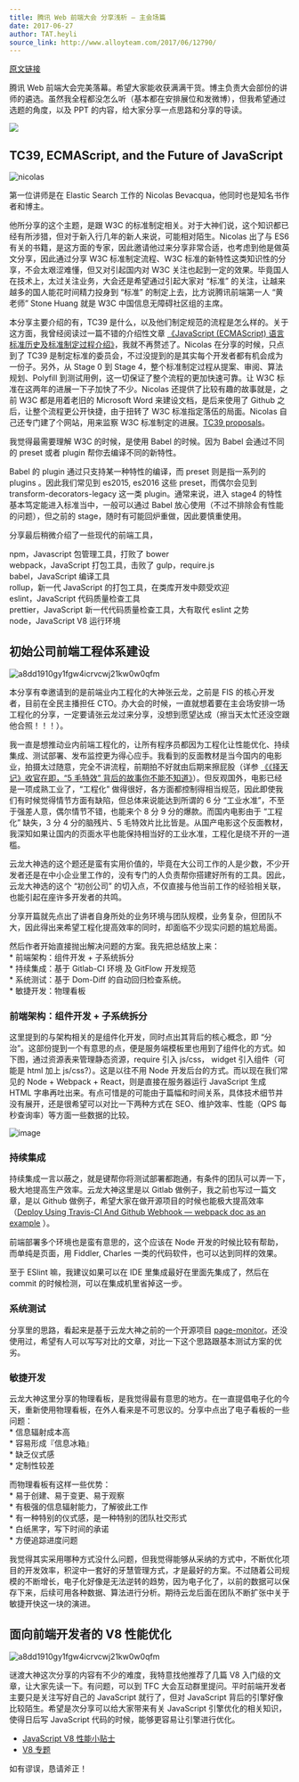 ```yaml
---
title: 腾讯 Web 前端大会 分享浅析 — 主会场篇
date: 2017-06-27
author: TAT.heyli
source_link: http://www.alloyteam.com/2017/06/12790/
---
```


<!-- {% raw %} - for jekyll -->

[原文链接](https://github.com/lcxfs1991/blog/issues/21)

腾讯 Web 前端大会完美落幕。希望大家能收获满满干货。博主负责大会部份的讲师的遴选。虽然我全程都没怎么听（基本都在安排展位和发微博），但我希望通过选题的角度，以及 PPT 的内容，给大家分享一点思路和分享的导读。

![](http://www.alloyteam.com/wp-content/uploads/2017/06/a8dd1910gy1fgw4icrvcwj21kw0w0qfm.jpg)

## TC39, ECMAScript, and the Future of JavaScript

![nicolas](https://user-images.githubusercontent.com/3348398/27551133-c768ba8e-5ad4-11e7-8a1c-07cc7754ae92.jpg)

第一位讲师是在 Elastic Search 工作的 Nicolas Bevacqua，他同时也是知名书作者和博主。

他所分享的这个主题，是跟 W3C 的标准制定相关。对于大神们说，这个知识都已经有所涉猎，但对于新入行几年的新人来说，可能相对陌生。Nicolas 出了与 ES6 有关的书籍，是这方面的专家，因此邀请他过来分享非常合适，也考虑到他是做英文分享，因此通过分享 W3C 标准制定流程、W3C 标准的新特性这类知识性的分享，不会太艰涩难懂，但又对引起国内对 W3C 关注也起到一定的效果。毕竟国人在技术上，太过关注业务，大会还是希望通过引起大家对 “标准” 的关注，让越来越多的国人能花时间精力投身到 “标准” 的制定上去，比方说腾讯前端第一人 “黄老师” Stone Huang 就是 W3C 中国信息无障碍社区组的主席。

本分享主要介绍的有，TC39 是什么，以及他们制定规范的流程是怎么样的。关于这方面，我曾经阅读过一篇不错的介绍性文章 [《JavaScript (ECMAScript) 语言标准历史及标准制定过程介绍》](https://itbilu.com/javascript/js/V1APADgrG.html)，我就不再赘述了。Nicolas 在分享的时候，只点到了 TC39 是制定标准的委员会，不过没提到的是其实每个开发者都有机会成为一份子。另外，从 Stage 0 到 Stage 4，整个标准制定过程从提案、审阅、算法规划、Polyfill 到测试用例，这一切保证了整个流程的更加快速可靠。让 W3C 标准在这两年的进展一下子加快了不少。Nicolas 还提供了比较有趣的故事就是，之前 W3C 都是用着老旧的 Microsoft Word 来建设文档，是后来使用了 Github 之后，让整个流程更公开快捷，由于扭转了 W3C 标准指定落伍的局面。Nicolas 自己还专门建了个网站，用来监察 W3C 标准制定的进展。[TC39 proposals](prop-tc39.now.sh)。

我觉得最需要理解 W3C 的时候，是使用 Babel 的时候。因为 Babel 会通过不同的 preset 或者 plugin 帮你去编译不同的新特性。

Babel 的 plugin 通过只支持某一种特性的编译，而 preset 则是指一系列的 plugins 。因此我们常见到 es2015, es2016 这些 preset，而偶尔会见到 transform-decorators-legacy 这一类 plugin。通常来说，进入 stage4 的特性基本笃定能进入标准当中，一般可以通过 Babel 放心使用（不过不排除会有性能的问题），但之前的 stage，随时有可能回炉重做，因此要慎重使用。

分享最后稍微介绍了一些现代的前端工具，

npm，Javascript 包管理工具，打败了 bower  
webpack，JavaScript 打包工具，击败了 gulp，require.js  
babel，JavaScript 编译工具  
rollup，新一代 JavaScript 的打包工具，在类库开发中颇受欢迎  
eslint，JavaScript 代码质量检查工具  
prettier，JavaScript 新一代代码质量检查工具，大有取代 eslint 之势  
node，JavaScript V8 运行环境

## 初始公司前端工程体系建设

![a8dd1910gy1fgw4icrvcwj21kw0w0qfm](https://user-images.githubusercontent.com/3348398/27567659-ba80a7f0-5b1f-11e7-948b-60a9394f6142.jpg)

本分享有幸邀请到的是前端业内工程化的大神张云龙，之前是 FIS 的核心开发者，目前在全民主播担任 CTO。办大会的时候，一直就想着要在主会场安排一场工程化的分享，一定要请张云龙过来分享，没想到愿望达成（擦当天太忙还没空跟他合照！！！）。

我一直是想推动业内前端工程化的，让所有程序员都因为工程化让性能优化、持续集成、测试部署、发布监控更为得心应手。我看到的反面教材是当今国内的电影业，拍摄太过随意，完全不讲流程，前期拍不好就由后期来擦屁股（详参 [《《择天记》收官在即，“5 毛特效” 背后的故事你不能不知道》](http://www.sohu.com/a/144872954_114778)）。但反观国外，电影已经是一项成熟工业了，“工程化” 做得很好，各方面都控制得相当规范，因此即使我们有时候觉得情节方面有缺陷，但总体来说能达到所谓的 6 分 “工业水准”，不至于强差人意，偶尔情节不错，也能来个 8 分 9 分的爆款。而国内电影由于 “工程化” 缺失，3 分 4 分的脑残片、5 毛特效片比比皆是。从国产电影这个反面教材，我深知如果让国内的页面水平也能保持相当好的工业水准，工程化是绕不开的一道槛。

云龙大神选的这个题还是蛮有实用价值的，毕竟在大公司工作的人是少数，不少开发者还是在中小企业里工作的，没有专门的人负责帮你搭建好所有的工具。因此，云龙大神选的这个 “初创公司” 的切入点，不仅直接与他当前工作的经验相关联，也能引起在座许多开发者的共鸣。

分享开篇就先点出了讲者自身所处的业务环境与团队规模，业务复杂，但团队不大，因此得出来希望工程化提高效率的同时，却面临不少现实问题的尴尬局面。

然后作者开始直接抛出解决问题的方案。我先把总结放上来：  
\* 前端架构：组件开发 + 子系统拆分  
\* 持续集成：基于 Gitlab-CI 环境 及 GitFlow 开发规范  
\* 系统测试：基于 Dom-Diff 的自动回归检查系统。  
\* 敏捷开发：物理看板

### 前端架构：组件开发 + 子系统拆分

这里提到的与架构相关的是组件化开发，同时点出其背后的核心概念，即 “分治”。这部份提到一个有意思的点，便是服务端模板里也用到了组件化的方式。如下图，通过资源表来管理静态资源，require 引入 js/css， widget 引入组件（可能是 html 加上 js/css?）。这是以往不用 Node 开发后台的方式。而以现在我们常见的 Node + Webpack + React，则是直接在服务器运行 JavaScript 生成 HTML 字串再吐出来。有点可惜是的可能由于篇幅和时间关系，具体技术细节并没有展开，还是很希望可以对比一下两种方式在 SEO、维护效率、性能（QPS 每秒查询率）等方面一些数据的比较。

![image](https://user-images.githubusercontent.com/3348398/27552559-740cf318-5ada-11e7-93c4-5851a9b71488.png)

### 持续集成

持续集成一言以蔽之，就是键帮你将测试部署都跑通，有条件的团队可以弄一下，极大地提高生产效率。云龙大神这里是以 Gitlab 做例子，我之前也写过一篇文章，是以 Github 做例子，希望大家在做开源项目的时候也能极大提高效率（[Deploy Using Travis-CI And Github Webhook — webpack doc as an example](https://github.com/lcxfs1991/blog/issues/19) ）。

前端部署多个环境也是蛮有意思的，这个应该在 Node 开发的时候比较有帮助，而单纯是页面，用 Fiddler, Charles 一类的代码软件，也可以达到同样的效果。

至于 ESlint 嘛，我建议如果可以在 IDE 里集成最好在里面先集成了，然后在 commit 的时候检测，可以在集成机里省掉这一步。

### 系统测试

分享里的思路，看起来是基于云龙大神之前的一个开源项目 [page-monitor](https://github.com/fouber/page-monitor)。还没使用过，希望有人可以写写对比的文章，对比一下这个思路跟基本测试方案的优劣。

### 敏捷开发

云龙大神这里分享的物理看板，是我觉得最有意思的地方。在一直提倡电子化的今天，重新使用物理看板，在外人看来是不可思议的。分享中点出了电子看板的一些问题：  
\* 信息辐射成本高  
\* 容易形成『信息冰箱』  
\* 缺乏仪式感  
\* 定制性较差

而物理看板有这样一些优势：  
\* 易于创建、易于变更、易于观察  
\* 有极强的信息辐射能力，了解彼此工作  
\* 有一种特别的仪式感，是一种特别的团队社交形式  
\* 白纸黑字，写下时间的承诺  
\* 方便追踪进度问题

我觉得其实采用哪种方式没什么问题，但我觉得能够从采纳的方式中，不断优化项目的开发效率，积淀中一套好的牙慧管理方式，才是最好的方案。不过随着公司规模的不断增长，电子化好像是无法逆转的趋势，因为电子化了，以前的数据可以保存下来，后续可用各种数据、算法进行分析。期待云龙后面在团队不断扩张中关于敏捷开快这一块的演进。

## 面向前端开发者的 V8 性能优化

![a8dd1910gy1fgw4icrvcwj21kw0w0qfm](https://user-images.githubusercontent.com/3348398/27572060-41fc13a6-5b3c-11e7-8b2e-a4ea701967ae.jpg)

谜渡大神这次分享的内容有不少的难度，我特意找他推荐了几篇 V8 入门级的文章，让大家先读一下。有问题，可以到 TFC 大会互动群里提问。平时前端开发者主要只是关注写好自己的 JavaScript 就行了，但对 JavaScript 背后的引擎好像比较陌生。希望是次分享可以给大家带来有关 JavaScript 引擎优化的相关知识，使得日后写 JavaScript 代码的时候，能够更容易让引擎进行优化。

-   [JavaScript V8 性能小贴士](http://jiongks.name/blog/v8-javascript-performance-tips/)
-   [V8 专题](http://newhtml.net/category/v8%E4%B8%93%E9%A2%98/)

如有谬误，恳请斧正！

<!-- {% endraw %} - for jekyll -->